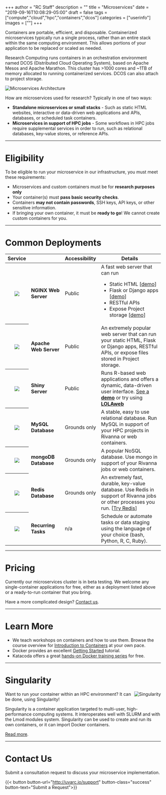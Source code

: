 +++
author = "RC Staff"
description = ""
title = "Microservices"
date = "2019-09-16T10:08:29-05:00"
draft = false
tags = ["compute","cloud","hpc","containers","dcos"]
categories = ["userinfo"]
images = [""]
+++

<p class=lead>
  Containers are portable, efficient, and disposable. Containerized microservices typically run a single process, rather than an entire stack within the same computing environment. 
  This allows portions of your application to be replaced or scaled as needed.
</p>

<p class=lead>
  Research Computing runs containers in an orchestration environment named DCOS (Distributed Cloud Operating System), based on Apache Mesos and Apache Marathon.
This cluster has >1000 cores and ~1TB of memory allocated to running containerized services. DCOS can also attach to project storage.
</p>

<img src="/images/microservice-cluster.jpg" alt="Microservices Architecture" style="" />

<p class=lead>How are microservices used for research? Typically in one of two ways:</p>

<ul>
  <li class=lead><b>Standalone microservices or small stacks</b> - Such as static HTML websites, interactive or data-driven web applications and APIs, databases, or scheduled task containers.</li>
  <li class=lead><b>Microservices in support of HPC jobs</b> - Some workflows in HPC jobs require supplemental services in order to run, such as relational databases, key-value stores, or reference APIs.</li>
</ul>

- - -

# Eligibility

<div class="alert alert-danger" role="alert">
To be eligible to run your microservice in our infrastructure, you must meet these requirements:

<ul>
  <li>Microservices and custom containers must be for <b>research purposes only</b>
  <li>Your container(s) must <b>pass basic security checks</b>. 
  <li>Containers <b>may not contain passwords</b>, SSH keys, API keys, or other sensitive information.
  <li>If bringing your own container, it must be <b>ready to go</b>! We cannot create custom containers for you.
</ul>
</div>

- - -

# Common Deployments

<table class="table">
  <thead>
    <tr>
      <th scope="col">Service</th>
      <th scope="col"></th>
      <th scope="col">Accessibility</th>
      <th scope="col" style="width:40%;">Details</th>
    </tr>
  </thead>
  <tbody>
    <tr>
      <th scope="row" style="text-align:center;"><img style="max-width:4rem;" src="https://dcos.uvasomrc.io/images/nginx-500x500.png" /></th>
      <td style="font-weight:bold;">NGINX Web Server</td>
      <td>Public</td>
      <td>A fast web server that can run
        <ul>
          <li>Static HTML [<a target="_new" href="http://bioterms.org/">demo</a>]
          <li>Flask or Django apps [<a target="_new" href="http://bartweb.org/">demo</a>] 
          <li>RESTful APIs
          <li>Expose Project storage [<a target="_new" href="http://big.databio.org/">demo</a>]
        </ul>
      </td>
    </tr>
    <tr>
      <th scope="row" style="text-align:center;"><img style="max-width:6rem;" src="/images/apache_logo.jpg" /></th>
      <td style="font-weight:bold;">Apache Web Server</td>
      <td>Public</td>
      <td>An extremely popular web server that can run your static HTML, Flask or Django apps, RESTful APIs, or expose files stored in Project storage.</td>
    </tr>
    <tr>
      <th scope="row" style="text-align:center;"><img style="max-width:4rem;" src="/images/shiny-server.png" /></th>
      <td style="font-weight:bold;">Shiny Server</td>
      <td>Public</td>
      <td>Runs R-based web applications and offers a dynamic, data-driven user interface. <a href="https://www.rstudio.com/products/shiny/shiny-user-showcase/" target="_new">See a <b>demo</b></a> or try using <a target="_new" href="http://lolaweb.databio.org/"><b>LOLAweb</b></a></td>
    </tr>
    <tr>
      <th scope="row" style="text-align:center;"><img style="max-width:4.5rem;" src="/images/mysql_PNG9.png" /></th>
      <td style="font-weight:bold;">MySQL Database</td>
      <td>Grounds only</td>
      <td>A stable, easy to use relational database. Run MySQL in support of your HPC projects in Rivanna or web containers.</td>
    </tr>
    <tr>
      <th scope="row" style="text-align:center;"><img style="max-width:6rem;" src="https://dcos.uvasomrc.io/images/mongodb.png" /></th>
      <td style="font-weight:bold;">mongoDB Database</td>
      <td>Grounds only</td>
      <td>A popular NoSQL database. Use mongo in support of your Rivanna jobs or web containers.</td>
    </tr>
    <tr>
      <th scope="row" style="text-align:center;"><img style="max-width:4rem;" src="https://dcos.uvasomrc.io/images/redis.svg" /></th>
      <td style="font-weight:bold;">Redis Database</td>
      <td>Grounds only</td>
      <td>An extremely fast, durable, key-value database. Use Redis in support of Rivanna jobs or other processes you run. [<a href="https://try.redis.io/" target="_new">Try Redis</a>]</td>
    </tr>
    <tr>
      <th scope="row" style="text-align:center;"><img style="max-width:4rem;" src="/images/bash_512x512.png" /></th>
      <td style="font-weight:bold;">Recurring Tasks</td>
      <td>n/a</td>
      <td>Schedule or automate tasks or data staging using the language of your choice (bash, Python, R, C, Ruby).</td>
    </tr>
  </tbody>
</table>

- - - 

# Pricing

Currently our microservices cluster is in beta testing. We welcome any single-container applications for free, 
either as a deployment listed above or a ready-to-run container that you bring.

Have a more complicated design? [Contact us](http://uvarc.io/support).

- - -

# Learn More

- We teach workshops on containers and how to use them. Browse the course overview for <a href="https://workshops.rc.virginia.edu/lesson/containers/" target="_new">Introduction to Containers</a> at your own pace.
- Docker provides an excellent [Getting Started](https://docs.docker.com/get-started/) tutorial.
- Katacoda offers a great [hands-on Docker training series](https://www.katacoda.com/courses/docker) for free.

- - -

# Singularity

<img align="right" style="max-width:20%;" src="/images/rivanna/singularity-logo.png" alt="Singularity" />

Want to run your container within an HPC environment? It can be done, using Singularity! 

Singularity is a container application targeted to multi-user, high-performance computing systems. It interoperates well with SLURM and with the Lmod modules system. Singularity can be used to create and run its own containers, or it can import Docker containers.

[Read more](/userinfo/rivanna/software/containers/).

- - -

# Contact Us

Submit a consultation request to discuss your microservice implementation.

{{< button button-url="http://uvarc.io/support" button-class="success" button-text="Submit a Request">}}
